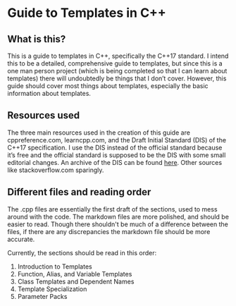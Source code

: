 # Guide to Templates in C++

## What is this?

This is a guide to templates in C++, specifically the C++17 standard. I intend this to be a detailed, comprehensive guide to templates, but since this is a one man person project (which is being completed so that I can learn about templates) there will undoubtedly be things that I don’t cover. However, this guide should cover most things about templates, especially the basic information about templates.

## Resources used

The three main resources used in the creation of this guide are cppreference.com, learncpp.com, and the Draft Initial Standard (DIS) of the C++17 specification. I use the DIS instead of the official standard because it’s free and the official standard is supposed to be the DIS with some small editorial changes. An archive of the DIS can be found [here](https://web.archive.org/web/20170325025026/http://www.open-std.org/jtc1/sc22/wg21/docs/papers/2017/n4660.pdf). Other sources like stackoverflow.com sparingly.

## Different files and reading order

The .cpp files are essentially the first draft of the sections, used to mess around with the code. The markdown files are more polished, and should be easier to read. Though there shouldn't be much of a difference between the files, if there are any discrepancies the markdown file should be more accurate.

Currently, the sections should be read in this order:

1. Introduction to Templates
2. Function, Alias, and Variable Templates
3. Class Templates and Dependent Names
4. Template Specialization
5. Parameter Packs
